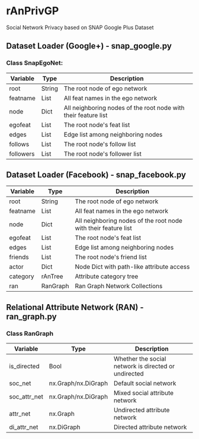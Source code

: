 # rAnPrivGP
Social Network Privacy based on SNAP Google Plus Dataset

## Dataset Loader (Google+) - snap_google.py

### Class SnapEgoNet:

| Variable | Type | Description |
|-----------|------|-------------|
| root | String | The root node of ego network |
| featname | List | All feat names in the ego network |
| node | Dict | All neighboring nodes of the root node with their feature list|
| egofeat | List | The root node's feat list |
| edges | List | Edge list among neighboring nodes |
| follows | List | The root node's follow list |
| followers | List| The root node's follower list|

## Dataset Loader (Facebook) - snap_facebook.py

| Variable | Type | Description |
|-----------|------|-------------|
| root | String | The root node of ego network |
| featname | List | All feat names in the ego network |
| node | Dict | All neighboring nodes of the root node with their feature list|
| egofeat | List | The root node's feat list |
| edges | List | Edge list among neighboring nodes |
| friends | List | The root node's friend list |
| actor | Dict | Node Dict with path-like attribute access|
| category | rAnTree | Attribute category tree |
| ran | RanGraph | Ran Graph Network Collections |


## Relational Attribute Network (RAN) - ran_graph.py

### Class RanGraph

| Variable | Type | Description |
|--------|----|-----------|
| is_directed | Bool | Whether the social network is directed or undirected |
| soc_net | nx.Graph/nx.DiGraph | Default social network |
| soc_attr_net | nx.Graph/nx.DiGraph | Mixed social attribute network |
| attr_net | nx.Graph | Undirected attribute network |
| di_attr_net | nx.DiGraph | Directed attribute network |
